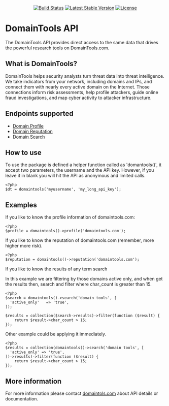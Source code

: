 <p align="center">
<a href="https://travis-ci.org/mgocobachi/domaintools"><img src="https://travis-ci.org/mgocobachi/domaintools.svg" alt="Build Status"></a>
<a href="https://packagist.org/packages/mgocobachi/domaintools"><img src="https://poser.pugx.org/mgocobachi/domaintools/v/stable.svg" alt="Latest Stable Version"></a>
<a href="https://packagist.org/packages/mgocobachi/domaintools"><img src="https://poser.pugx.org/mgocobachi/domaintools/license.svg" alt="License"></a>
</p>

# DomainTools API

The DomainTools API provides direct access to the same data that drives the powerful research tools on DomainTools.com.

## What is DomainTools?

DomainTools helps security analysts turn threat data into threat intelligence. We take indicators from your network, including domains and IPs, and connect them with nearly every active domain on the Internet. Those connections inform risk assessments, help profile attackers, guide online fraud investigations, and map cyber activity to attacker infrastructure.

## Endpoints supported

* [Domain Profile](http://www.domaintools.com/resources/api-documentation/domain-profile/)
* [Domain Reputation](http://www.domaintools.com/resources/api-documentation/reputation/)
* [Domain Search](http://www.domaintools.com/resources/api-documentation/domain-search/)

## How to use

To use the package is defined a helper function called as 'domantools()', it
accept two parameters, the username and the API key. However, if you leave it
in blank you will hit the API as anonymous and limited calls.

```
<?php
$dt = domaintools('myusername', 'my_long_api_key');
```

## Examples

If you like to know the profile information of domaintools.com:
```
<?php
$profile = domaintools()->profile('domaintools.com');
```

If you like to know the reputation of domaintools.com (remember, more higher more risk).

```
<?php
$reputation = domaintools()->reputation('domaintools.com');
```

If you like to know the results of any term search

In this example we are filtering by those domains active only, and when
get the results then, search and filter where char_count is greater than 15.

```
<?php
$search = domaintools()->search('domain tools', [
  'active_only'   => 'true',
]);

$results = collection($search->results)->filter(function ($result) {
    return $result->char_count > 15;
});
```

Other example could be applying it immediately.
```
<?php
$results = collection(domaintools()->search('domain tools', [
  'active_only' => 'true',
])->results)->filter(function ($result) {
    return $result->char_count > 15;
});
```


## More information

For more information please contact [domaintols.com](http://www.domaintools.com/company/contact/) about API details or documentation.
